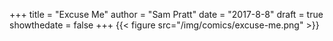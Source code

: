 +++
title = "Excuse Me"
author = "Sam Pratt"
date = "2017-8-8"
draft = true
showthedate = false
+++
{{< figure src="/img/comics/excuse-me.png" >}}